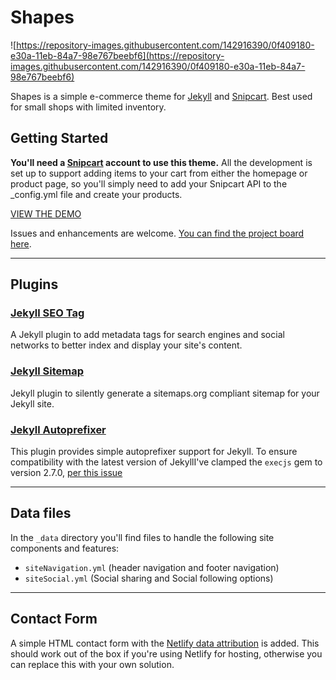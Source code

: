 # Shapes

![https://repository-images.githubusercontent.com/142916390/0f409180-e30a-11eb-84a7-98e767beebf6](https://repository-images.githubusercontent.com/142916390/0f409180-e30a-11eb-84a7-98e767beebf6)

Shapes is a simple e-commerce theme for [Jekyll](https://jekyllrb.com/) and [Snipcart](https://snipcart.com/). Best used for small shops with limited inventory.

## Getting Started

__You'll need a [Snipcart](https://snipcart.com/) account to use this theme.__ All the development is set up to support adding items to your cart from either the homepage or product page, so you'll simply need to add your Snipcart API to the _config.yml file and create your products.

[VIEW THE DEMO](https://shapes-for-jekyll-and-snipcart.netlify.app)

Issues and enhancements are welcome. [You can find the project board here](https://github.com/discoform/shapes-for-jekyll-and-snipcart/projects/1).

---


## Plugins

### [Jekyll SEO Tag](https://github.com/discoform/shapes-for-jekyll-and-snipcart/projects/1)

A Jekyll plugin to add metadata tags for search engines and social networks to better index and display your site's content.


### [Jekyll Sitemap](https://github.com/jekyll/jekyll-sitemap)
Jekyll plugin to silently generate a sitemaps.org compliant sitemap for your Jekyll site.


### [Jekyll Autoprefixer](https://github.com/vwochnik/jekyll-autoprefixer)
This plugin provides simple autoprefixer support for Jekyll. To ensure compatibility with the latest version of JekyllI've clamped the `execjs` gem to version 2.7.0, [per this issue](https://github.com/ai/autoprefixer-rails/issues/160)

---

## Data files

In the `_data` directory you'll find files to handle the following site components and features:

- `siteNavigation.yml` (header navigation and footer navigation)
- `siteSocial.yml` (Social sharing and Social following options)

---

## Contact Form

A simple HTML contact form with the [Netlify data attribution](https://docs.netlify.com/forms/setup/) is added. This should work out of the box if you're using Netlify for hosting, otherwise you can replace this with your own solution.